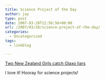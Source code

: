 ```yaml
---
title: Science Project of the Day
author: jay
type: post
date: 2007-03-28T12:58:56+00:00
url: /2007/03/28/science-project-of-the-day/
categories:
  - Uncategorized
tags:
  - linkblog

---
```

[Two New Zealand Girls catch Glaxo liars][1]

I love it! Hooray for science projects!

 [1]: http://www.stuff.co.nz/4007803a11.html